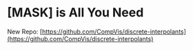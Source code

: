 # [MASK] is All You Need

New Repo: [https://github.com/CompVis/discrete-interpolants](https://github.com/CompVis/discrete-interpolants)




